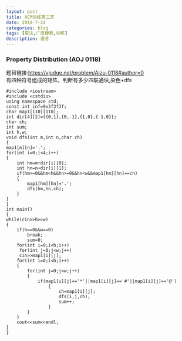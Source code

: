 ```yaml
---
layout: post
title: ACM训练第二天
date: 2019-7-24
categories: blog
tags: [算法,广度搜索,训练]
description: 语言
---
```

### Property Distribution (AOJ 0118)
题目链接:<https://vjudge.net/problem/Aizu-0118#author=0><br>
有四种符号组成的矩阵，判断有多少四联通块,染色+dfs<br>

    #include <iostream>
    #include <cstdio>
    using namespace std;
    const int inf=0x3f3f3f;
    char map1[110][110];
    int dir[4][2]={{0,1},{0,-1},{1,0},{-1,0}};
    char ch;
    int sum;
    int h,w;
    void dfs(int m,int n,char ch)
    {
    map1[m][n]='.';
    for(int i=0;i<4;i++)
    {
        int hm=m+dir[i][0];
        int hn=n+dir[i][1];
        if(hm>=0&&hm<h&&hn>=0&&hn<w&&map1[hm][hn]==ch)
        {
            map1[hm][hn]='.';
            dfs(hm,hn,ch);
        }
    }
    }
    int main()
    {
    while(cin>>h>>w)
    {
        if(h==0&&w==0)
            break;
            sum=0;
        for(int i=0;i<h;i++)
         for(int j=0;j<w;j++)
         cin>>map1[i][j];
        for(int i=0;i<h;i++)
        {
            for(int j=0;j<w;j++)
            {
                if(map1[i][j]=='*'||map1[i][j]=='#'||map1[i][j]=='@')
                    {
                        ch=map1[i][j];
                        dfs(i,j,ch);
                        sum++;
                    }
            }
        }
        cout<<sum<<endl;
    }
    }








